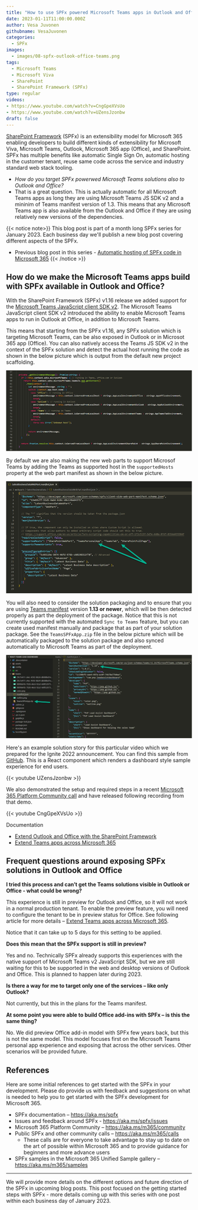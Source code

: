```yaml
---
title: "How to use SPFx powered Microsoft Teams apps in Outlook and Office"
date: 2023-01-11T11:00:00.000Z
author: Vesa Juvonen
githubname: VesaJuvonen
categories:
  - SPFx
images:
  - images/08-spfx-outlook-office-teams.png
tags:
  - Microsoft Teams
  - Microsoft Viva  
  - SharePoint
  - SharePoint Framework (SPFx)
type: regular
videos:
- https://www.youtube.com/watch?v=CngGpeXVsUo
- https://www.youtube.com/watch?v=UZensJzonbw
draft: false
---
```


[SharePoint Framework](https://aka.ms/spfx) (SPFx) is an extensibility model for Microsoft 365 enabling developers to build different kinds of extensibility for Microsoft Viva, Microsoft Teams, Outlook, Microsoft 365 app (Office), and SharePoint. SPFx has multiple benefits like automatic Single Sign On, automatic hosting in the customer tenant, reuse same code across the service and industry standard web stack tooling.

-	*How do you target SPFx powerwed Microsoft Teams solutions also to Outlook and Office?*
-	That is a great question. This is actually automatic for all Microsoft Teams apps as long they are using Microsoft Teams JS SDK v2 and a mininim of Teams manifest version of 1.3. This means that any Microsoft Teams app is also available from the Outlook and Office if they are using relatively new versions of the dependencies.

{{< notice note>}}
This blog post is part of a month long SPFx series for January 2023. Each business day we'll publish a new blog post covering different aspects of the SPFx.

* Previous blog post in this series - [Automatic hosting of SPFx code in Microsoft 365](https://pnp.github.io/blog/post/spfx-07-automatic-hosting-spfx-solutions/)
{{< /notice >}}


## How do we make the Microsoft Teams apps build with SPFx available in Outlook and Office?

With the SharePoint Framework (SPFx) v1.16 release we added support for the [Microsoft Teams JavaScript client SDK v2](https://devblogs.microsoft.com/microsoft365dev/microsoft-teams-js-sdk-v2-is-now-generally-available/). The Microsoft Teams JavaScript client SDK v2 introduced the ability to enable Microsoft Teams apps to run in Outlook at Office, in addition to Microsoft Teams.

This means that starting from the SPFx v1.16, any SPFx solution which is targeting Microsoft Teams, can be also exposed in Outlook or in Microsot 365 app (Office). You can also natively access the Teams JS SDK v2 in the context of the SPFx solution and detect the actual host running the code as shown in the below picture which is output from the default new project scaffolding.

![Detecting current host](images/detect-current-host.png)

By default we are also making the new web parts to support Microsof Teams by adding the Teams as supported host in the `supportedHosts` property at the web part manifest as shown in the below picture.

![Detecting current host](images/webpart-manifest.png)

You will also need to consider the solution packaging and to ensure that you are using [Teams manifest](https://learn.microsoft.com/en-us/microsoftteams/platform/resources/schema/manifest-schema) version **1.13 or newer**, which will be then detected properly as part the deployment of the package. Notice that this is not currently supported with the automated `Sync to Teams` feature, but you can create used manifest manually and package that as part of your solution package. See the `TeamsSPFxApp.zip` file in the below picture which will be automatically packaged to the solution package and also synced automatically to Microsoft Teams as part of the deployment.

![Detecting current host](images/teams-maniest.png)


Here's an example solution story for this particular video which we prepared for the Ignite 2022 announcement. You can find this sample from [GitHub](https://github.com/pnp/sp-dev-fx-webparts/tree/main/samples/react-teams-lead-dashboard ). This is a React component which renders a dashboard style sample experience for end users.

{{< youtube UZensJzonbw >}}

We also demonstrated the setup and required steps in a recent [Microsoft 365 Platform Community call](https://aka.ms/m365/calls) and have released following recording from that demo.

{{< youtube CngGpeXVsUo >}}

Documentation

-	[Extend Outlook and Office with the SharePoint Framework ](https://learn.microsoft.com/en-us/sharepoint/dev/spfx/office/overview )
-	[Extend Teams apps across Microsoft 365](https://learn.microsoft.com/en-us/microsoftteams/platform/m365-apps/overview)


## Frequent questions around exposing SPFx solutions in Outlook and Office

**I tried this process and can’t get the Teams solutions visible in Outlook or Office - what could be wrong?** 

This experience is still in preview for Outlook and Office, so it will not work in a normal production tenant. To enable the preview feature, you will need to configure the tenant to be in preview status for Office. See following article for more details – [Extend Teams apps across Microsoft 365](https://learn.microsoft.com/en-us/microsoftteams/platform/m365-apps/overview).

Notice that it can take up to 5 days for this setting to be applied.

**Does this mean that the SPFx support is still in preview?** 

Yes and no. Technically SPFx already supports this experiences with the native support of Microsoft Teams v2 JavaScript SDK, but we are still waiting for this to be supported in the web and desktop versions of Outlook and Office. This is planned to happen later during 2023.

**Is there a way for me to target only one of the services – like only Outlook?** 

Not currently, but this in the plans for the Teams manifest.

**At some point you were able to build Office add-ins with SPFx – is this the same thing?** 

No. We did preview Office add-in model with SPFx few years back, but this is not the same model. This model focuses first on the Microsoft Teams personal app experience and exposing that across the other services. Other scenarios will be provided future.


## References

Here are some initial references to get started with the SPFx in your development. Please do provide us with feedback and suggestions on what is needed to help you to get started with the SPFx development for Microsoft 365.

-	SPFx documentation – https://aka.ms/spfx
-	Issues and feedback around SPFx - https://aka.ms/spfx/issues
-	Microsoft 365 Platform Community – https://aka.ms/m365/community
-	Public SPFx and other community calls – https://aka.ms/m365/calls 
    - These calls are for everyone to take advantage to stay up to date on the art of possible within Microsoft 365 and to provide guidance for beginners and more advance users
-	SPFx samples in the Microsoft 365 Unified Sample gallery – https://aka.ms/m365/samples

- - -

We will provide more details on the different options and future direction of the SPFx in upcoming blog posts. This post focused on the getting started steps with SPFx - more details coming up with this series with one post within each business day of January 2023.
